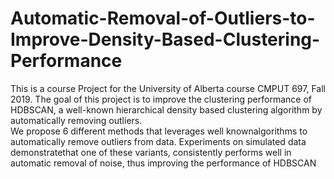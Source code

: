 # Automatic-Removal-of-Outliers-to-Improve-Density-Based-Clustering-Performance
This is a course Project for the University of Alberta course CMPUT 697, Fall 2019. The goal of this project is to improve the clustering performance of HDBSCAN, a well-known hierarchical density based clustering algorithm by  automatically  removing  outliers.  
We  propose  6  different  methods  that  leverages  well  knownalgorithms to automatically remove outliers from data. 
Experiments on simulated data demonstratethat one of these variants, consistently performs well in automatic removal 
of noise, thus improving the performance of HDBSCAN
